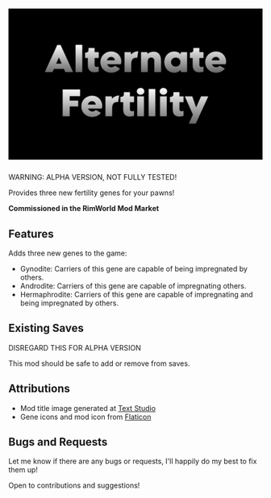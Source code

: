 # ![AlternateFertility](./About/Preview.png)

WARNING: ALPHA VERSION, NOT FULLY TESTED!

Provides three new fertility genes for your pawns!

**Commissioned in the RimWorld Mod Market**

## Features

Adds three new genes to the game:

- Gynodite: Carriers of this gene are capable of being impregnated by others.
- Androdite: Carriers of this gene are capable of impregnating others.
- Hermaphrodite: Carriers of this gene are capable of impregnating and being impregnated by others.

## Existing Saves

DISREGARD THIS FOR ALPHA VERSION

This mod should be safe to add or remove from saves.

## Attributions

- Mod title image generated at [Text Studio](https://www.textstudio.com/)
- Gene icons and mod icon from [Flaticon](https://www.flaticon.com/packs/gender-identity-36)

## Bugs and Requests

Let me know if there are any bugs or requests, I'll happily do my best to fix them up!

Open to contributions and suggestions!
